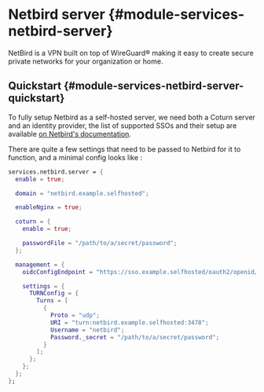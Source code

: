 # Netbird server {#module-services-netbird-server}

NetBird is a VPN built on top of WireGuard® making it easy to create secure private networks for your organization or home.

## Quickstart {#module-services-netbird-server-quickstart}

To fully setup Netbird as a self-hosted server, we need both a Coturn server and an identity provider, the list of supported SSOs and their setup are available [on Netbird's documentation](https://docs.netbird.io/selfhosted/selfhosted-guide#step-3-configure-identity-provider-idp).

There are quite a few settings that need to be passed to Netbird for it to function, and a minimal config looks like :

```nix
services.netbird.server = {
  enable = true;

  domain = "netbird.example.selfhosted";

  enableNginx = true;

  coturn = {
    enable = true;

    passwordFile = "/path/to/a/secret/password";
  };

  management = {
    oidcConfigEndpoint = "https://sso.example.selfhosted/oauth2/openid/netbird/.well-known/openid-configuration";

    settings = {
      TURNConfig = {
        Turns = [
          {
            Proto = "udp";
            URI = "turn:netbird.example.selfhosted:3478";
            Username = "netbird";
            Password._secret = "/path/to/a/secret/password";
          }
        ];
      };
    };
  };
};
```

